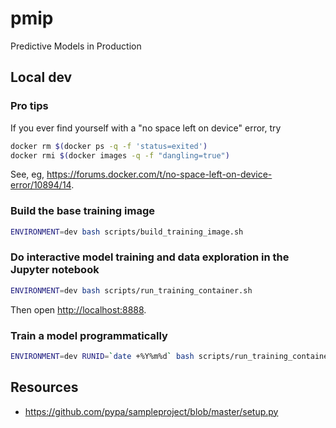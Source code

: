 # pmip

Predictive Models in Production

## Local dev

### Pro tips

If you ever find yourself with a "no space left on device" error, try

```bash
docker rm $(docker ps -q -f 'status=exited')
docker rmi $(docker images -q -f "dangling=true")
```

See, eg, https://forums.docker.com/t/no-space-left-on-device-error/10894/14. 

### Build the base training image

```bash
ENVIRONMENT=dev bash scripts/build_training_image.sh
```

### Do interactive model training and data exploration in the Jupyter notebook

```bash
ENVIRONMENT=dev bash scripts/run_training_container.sh
```

Then open [http://localhost:8888](http://localhost:8888).

### Train a model programmatically

```bash
ENVIRONMENT=dev RUNID=`date +%Y%m%d` bash scripts/run_training_container.sh scripts/train.sh
```

## Resources

* https://github.com/pypa/sampleproject/blob/master/setup.py